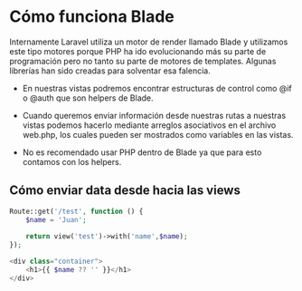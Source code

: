 # Cómo funciona Blade

Internamente Laravel utiliza un motor de render llamado Blade y utilizamos este tipo motores porque PHP ha ido evolucionando más su parte de programación pero no tanto su parte de motores de templates. Algunas librerías han sido creadas para solventar esa falencia.

- En nuestras vistas podremos encontrar estructuras de control como @if o @auth que son helpers de Blade.

- Cuando queremos enviar información desde nuestras rutas a nuestras vistas podemos hacerlo mediante arreglos asociativos en el archivo web.php, los cuales pueden ser mostrados como variables en las vistas.

- No es recomendado usar PHP dentro de Blade ya que para esto contamos con los helpers.


## Cómo enviar data desde hacia las views

```php
Route::get('/test', function () {
    $name = 'Juan';
    
    return view('test')->with('name',$name);
});
```

```php
<div class="container">
    <h1>{{ $name ?? '' }}</h1>
</div>
```